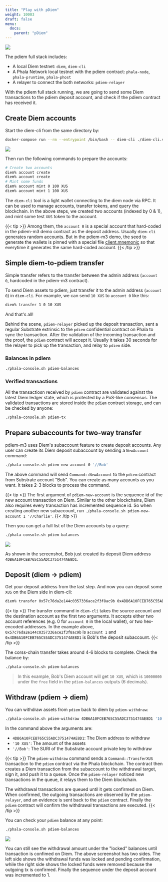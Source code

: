 ```yaml
---
title: "Play with pDiem"
weight: 10003
draft: false
menu:
  docs:
    parent: "pDiem"
---
```


![](/images/docs/pdiem/docker-compose-structure.png)

The pdiem full stack includes:

- A local Diem testnet: `diem`, `diem-cli`
- A Phala Network local testnet with the pdiem contract: `phala-node`, `phala-pruntime`, `phala-phost`
- A relayer to connect the both networks: `pdiem-relayer`

With the pdiem full stack running, we are going to send some Diem transactions to the pdiem deposit account, and check if the pdiem contract has received it.

## Create Diem accounts

Start the diem-cli from the same directory by:

```bash
docker-compose run --rm --entrypoint /bin/bash -- diem-cli ./diem-cli.sh
```

![](/images/docs/pdiem/diem-cli.png)

Then run the following commands to prepare the accounts:

```bash
# Create two accounts
diem% account create
diem% account create
# Mint some funds
diem% account mint 0 100 XUS
diem% account mint 1 100 XUS
```

The `diem-cli` tool is a light wallet connecting to the diem node via RPC. It can be used to manage accounts, transfer tokens, and query the blockchain. In the above steps, we created two accounts (indexed by 0 & 1), and mint some test `XUS` token to the account.

{{< tip >}}
Among them, the `account 0` is a special account that hard-coded in the pdiem-m3 demo contract as the deposit address. Usually `diem-cli` generates random accounts. But in the pdiem-m3 demo, the seed to generate the wallets is pinned with a special file [client.mnemonic](https://github.com/Phala-Network/phala-docker/blob/pdiem-m3/dockerfile.d/client.mnemonic) so that everytime it generates the same hard-coded account.
{{< /tip >}}

## Simple diem-to-pdiem transfer

Simple transfer refers to the transfer between the admin address (`account 0`, hardcoded in the pdiem-m3 contract).

To send Diem assets to pdiem, just transfer it to the admin address (`account 0`) in `diem-cli`. For example, we can send `10 XUS` to `account 0` like this:

```bash
diem% transfer 1 0 10 XUS
```

And that's all!

Behind the scene, `pdiem-relayer` picked up the deposit transaction, sent a regular Substrate extrinsic to the `pdiem` confidential contract on Phala to sync the transaction. After the validation of the incoming transaction and the proof, the `pdiem` contract will accept it. Usually it takes 30 seconds for the relayer to pick up the transaction, and relay to `pdiem` side.

### Balances in pdiem

```bash
./phala-console.sh pdiem-balances
```

### Verified transactions

All the transactiosn received by `pdiem` contract are validated against the latest Diem ledger state, which is protected by a PoS-like consensus. The validated transactions are stored inside the `pdiem` contract storage, and can be checked by anyone:

```bash
./phala-console.sh pdiem-tx
```

## Prepare subaccounts for two-way transfer

pdiem-m3 uses Diem's subaccount feature to create deposit accounts. Any user can create its Diem deposit subaccount by sending a `NewAccount` command:

```bash
./phala-console.sh pdiem-new-account 0 '//Bob'
```

The above command will send `Command::NewAccount` to the `pdiem` contract from Substrate account "Bob". You can create as many accounts as you want. It takes 2-3 blocks to process the command.

{{< tip >}}
The first argument of `pdiem-new-account` is the sequence id of the new account transaction on Diem. Similar to the other blockchains, Diem also requires every transaction has incremented sequence id. So when creating another new subaccount, run `./phala-console.sh pdiem-new-account 1 '//Charlie'`.
{{< /tip >}}

Then you can get a full list of the Diem accounts by a query:

```bash
./phala-console.sh pdiem-balances
```

![](/images/docs/pdiem/pdiem-balances.png)

As shown in the screenshot, Bob just created its deposit Diem address `4DB6A10FCEB765C55ADC3751474AE8D1`.

## Deposit (diem → pdiem)

Get your deposit address from the last step. And now you can deposit some `XUS` on the Diem side in diem-cli:

```bash
diem% transfer 0x57c76da2e144c0357336ace2f3f8ac9b 0x4DB6A10FCEB765C55ADC3751474AE8D1 10 XUS
```

{{< tip >}}
The transfer command in `diem-cli` takes the source account and the destination account as the first two arguments. It accepts either two account references (e.g. 0 for `account 0` in the local wallet), or two hex-encoded addresses. In the example above, `0x57c76da2e144c0357336ace2f3f8ac9b` is `account 1` and `0x4DB6A10FCEB765C55ADC3751474AE8D1` is Bob's the deposit subaccount.
{{< /tip >}}

The corss-chain transfer takes around 4-6 blocks to complete. Check the balance by:

```bash
./phala-console.sh pdiem-balances
```

> In this example, Bob's Diem account will get `10 XUS`, which is `10000000` under the `free` field in the `pdiem-balances` outputs (6 decimals).

## Withdraw (pdiem → diem)

You can withdraw assets from `pdiem` back to diem by `pdiem-withdraw`:

```bash
./phala-console.sh pdiem-withdraw 4DB6A10FCEB765C55ADC3751474AE8D1 '10 XUS' '//Bob'
```

In the command above the arguments are:

- `4DB6A10FCEB765C55ADC3751474AE8D1`: The Diem address to withdraw
- `'10 XUS'`: The amount of the assets
- `'//Bob'`: The SURI of the Substrate account private key to withdraw

{{< tip >}}
The `pdiem-withdraw` command sends a `Command::TransferXUS` transaction to the `pdiem` contract via the Phala blockchain. The contract then creates a Diem transaction from the subaccount to the withdrawal target, sign it, and push it to a queue. Once the `pdiem-relayer` noticed new transactions in the queue, it relays them to the Diem blockchain.

The withdrawal transactions are queued until it gets confirmed on Diem. When confirmed, the outgoing transactions are observed by the `pdiem-relayer`, and an evidence is sent back to the `pdiem` contract. Finally the `pdiem` contract will confirm the withdrawal transactions are executed.
{{< /tip >}}

You can check your `pdiem` balance at any point:

```bash
./phala-console.sh pdiem-balances
```

![](/images/docs/pdiem/withdraw-lock-confirmed.png)

You can still see the withdrawal amount under the "locked" balances until transaction is confimed on Diem. The above screenshot has two sides. The left side shows the withdrawal funds was locked and pending confirmation, while the right side shows the locked funds were removed because the outgoing tx is confirmed. Finally the sequence under the deposit account was incremented to 1.
